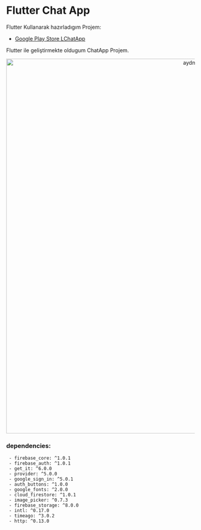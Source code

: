 # Flutter Chat App

Flutter Kullanarak hazırladıgım Projem:

- [Google Play Store LChatApp](https://play.google.com/store/apps/details?id=com.burakaydin.chat_app)

Flutter ile geliştirmekte oldugum ChatApp Projem.

<p align="center">
  <img height="1000" align="center" src="https://user-images.githubusercontent.com/55949311/118159804-29ebac80-b426-11eb-9ae9-f8ad4f587e63.gif" alt="aydnburak"/>
</p>

### dependencies:
```
 - firebase_core: ^1.0.1
 - firebase_auth: ^1.0.1
 - get_it: ^6.0.0
 - provider: ^5.0.0
 - google_sign_in: ^5.0.1
 - auth_buttons: ^1.0.0
 - google_fonts: ^2.0.0
 - cloud_firestore: ^1.0.1
 - image_picker: ^0.7.3
 - firebase_storage: ^8.0.0
 - intl: ^0.17.0
 - timeago: ^3.0.2
 - http: ^0.13.0
```





